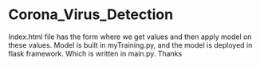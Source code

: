 # Corona_Virus_Detection

Index.html file has the form where we get values and then apply model on these values. Model is built in myTraining.py, and the model is deployed in flask framework. Which is written in main.py. 
Thanks

